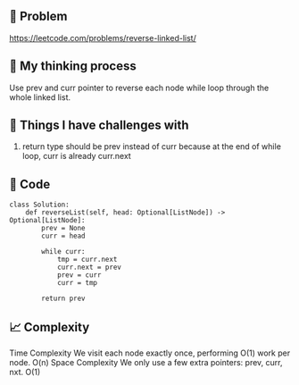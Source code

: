 ## 🧩 Problem
https://leetcode.com/problems/reverse-linked-list/

## 💭 My thinking process
Use prev and curr pointer to reverse each node while loop through the whole linked list.

## 💭 Things I have challenges with
1. return type should be prev instead of curr because at the end of while loop, curr is already curr.next
## 🧠 Code
```
class Solution:
    def reverseList(self, head: Optional[ListNode]) -> Optional[ListNode]:
        prev = None
        curr = head

        while curr:
            tmp = curr.next
            curr.next = prev
            prev = curr
            curr = tmp
        
        return prev
```

## 📈 Complexity
Time Complexity	We visit each node exactly once, performing O(1) work per node.	O(n)
Space Complexity	We only use a few extra pointers: prev, curr, nxt.	O(1)